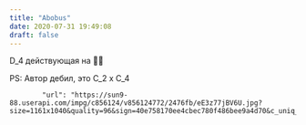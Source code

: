 ```yaml
---
title: "Abobus"
date: 2020-07-31 19:49:08
draft: false
---
```


D_4 действующая на 👌🏻

PS: Автор дебил, это C_2 x C_4

            "url": "https://sun9-88.userapi.com/impg/c856124/v856124772/2476fb/eE3z77jBV6U.jpg?size=1161x1040&quality=96&sign=40e758170ee4cbec780f486bee9a4d70&c_uniq_tag=JuMq9elKQWqYu8cGfvMAfv4_5R_G1Q7FMFkBBOf3P14&type=album",

